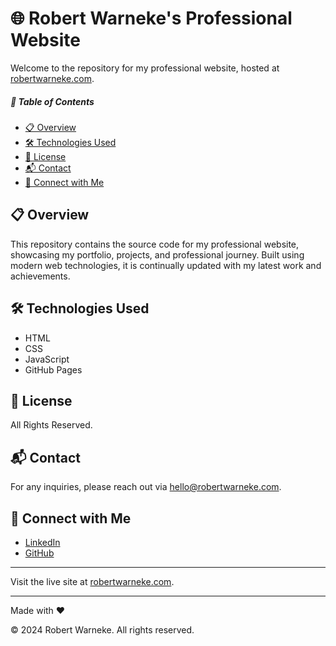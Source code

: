 # 🌐 Robert Warneke's Professional Website

Welcome to the repository for my professional website, hosted at [robertwarneke.com](https://robertwarneke.com).

##### 📑 Table of Contents
- [📋 Overview](#-overview)
- [🛠️ Technologies Used](#-technologies-used)
- [📜 License](#-license)
- [📬 Contact](#-contact)
- [🤝 Connect with Me](#-connect-with-me)

## 📋 Overview
This repository contains the source code for my professional website, showcasing my portfolio, projects, and professional journey. Built using modern web technologies, it is continually updated with my latest work and achievements.

## 🛠️ Technologies Used
- HTML
- CSS
- JavaScript
- GitHub Pages

## 📜 License
All Rights Reserved.

## 📬 Contact
For any inquiries, please reach out via [hello@robertwarneke.com](mailto:hello@robertwarneke.com).

## 🤝 Connect with Me
- [LinkedIn](https://www.linkedin.com/in/robert-warneke)
- [GitHub](https://github.com/robert-warneke)

---

Visit the live site at [robertwarneke.com](https://robertwarneke.com).

---

Made with ❤️

© 2024 Robert Warneke. All rights reserved.
